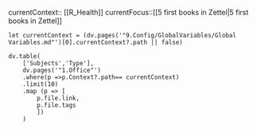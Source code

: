 currentContext:: [[R_Health]]
currentFocus::[[5 first books in Zettel|5 first books in Zettel]]





```dataviewjs
let currentContext = (dv.pages('"9.Config/GlobalVariables/Global Variables.md"')[0].currentContext?.path || false)

dv.table( 
	['Subjects','Type'],
	dv.pages('"1.Office"')
	.where(p =>p.Context?.path== currentContext)
	.limit(10)
	.map (p => [
		p.file.link,
		p.file.tags
		])
	)
```


